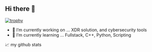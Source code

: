 ## Hi there 👋

[![trophy](https://github-profile-trophy.vercel.app/?username=eliyas-wubie)](https://github.com/ryo-ma/github-profile-trophy)

- 🔭 I’m currently working on ... XDR solution, and cybersecurity tools
- 🌱 I’m currently learning ... Fullstack, C++, Python, Scripting

📈 my github stats
